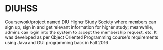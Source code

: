 # DIUHSS
Coursework/project named DIU Higher Study Society where members can sign up, sign in and get relevant information for higher study; meanwhile, admins can login into the system to accept the membership request, etc. It was developed as per Object Oriented Programming course's requirements using Java and GUI programming back in Fall 2016
